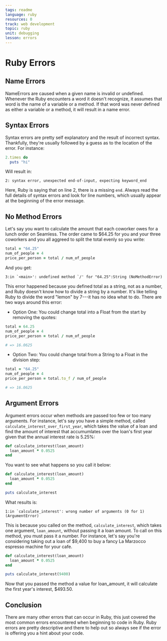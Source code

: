```yaml
---
tags: readme
language: ruby
resources: 0
track: web development
topic: ruby
unit: debugging
lesson: errors
---
```


# Ruby Errors

## Name Errors
NameErrors are caused when a given name is invalid or undefined. Whenever the Ruby encounters a word it doesn't recognize, it assumes that word is the name of a variable or a method. If that word was never defined as either a variable or a method, it will result in a name error.

## Syntax Errors
Syntax errors are pretty self explanatory and the result of incorrect syntax. Thankfully, they're usually followed by a guess as to the location of the error. For instance:
```ruby
2.times do
  puts "hi"
```

Will result in:
```text
2: syntax error, unexpected end-of-input, expecting keyword_end
```
Here, Ruby is saying that on line 2, there is a missing `end`. Always read the full details of syntax errors and look for line numbers, which usually appear at the beginning of the error message.

## No Method Errors
  Let's say you want to calculate the amount that each coworker owes for a lunch order on Seamless. The order came to $64.25 for you and your three coworkers and you all aggreed to split the total evenly so you write:
```ruby
total = "64.25"
num_of_people = 4
price_per_person = total / num_of_people
```

And you get:
```text
3:in `<main>': undefined method `/' for "64.25":String (NoMethodError) 
```

This error happened because you defined total as a string, not as a number, and Ruby doesn't know how to divide a string by a number. It's like telling Ruby to divide the word "lemon" by 7---it has no idea what to do. There are two ways around this error:

* Option One: You could change total into a Float from the start by removing the quotes:
```ruby
total = 64.25
num_of_people = 4
price_per_person = total / num_of_people

# => 16.0625
```
* Option Two: You could change total from a String to a Float in the division step:
```ruby
total = "64.25"
num_of_people = 4
price_per_person = total.to_f / num_of_people

# => 16.0625
```

## Argument Errors

Argument errors occur when methods are passed too few or too many arguments. For instance, let's say you have a simple method, called `calculate_interest_over_first_year`, which takes the value of a loan and find the amount of interest that accumumlates over the loan's first year given that the annual interest rate is 5.25%:
```ruby
def calculate_interest(loan_amount)
  loan_amount * 0.0525
end
```
You want to see what happens so you call it below:
```ruby
def calculate_interest(loan_amount)
  loan_amount * 0.0525
end

puts calculate_interest
```
What results is:
```text
1:in `calculate_interest': wrong number of arguments (0 for 1) (ArgumentError)
```
This is because you called on the method, `calculate_interest`, which takes one argument, `loan_amount`, without passing it a loan amount. To call on this method, you must pass it a number. For instance, let's say you're considering taking out a loan of $9,400 to buy a fancy La Marzocco espresso machine for your cafe.

```ruby
def calculate_interest(loan_amount)
  loan_amount * 0.0525
end

puts calculate_interest(9400)
```
Now that you passed the method a value for loan_amount, it will calculate the first year's interest, $493.50.

## Conclusion

There are many other errors that can occur in Ruby, this just covered the most common errors encountered when beginning to code in Ruby. Ruby errors are pretty descriptive and there to help out so always see if the error is offering you a hint about your code.
